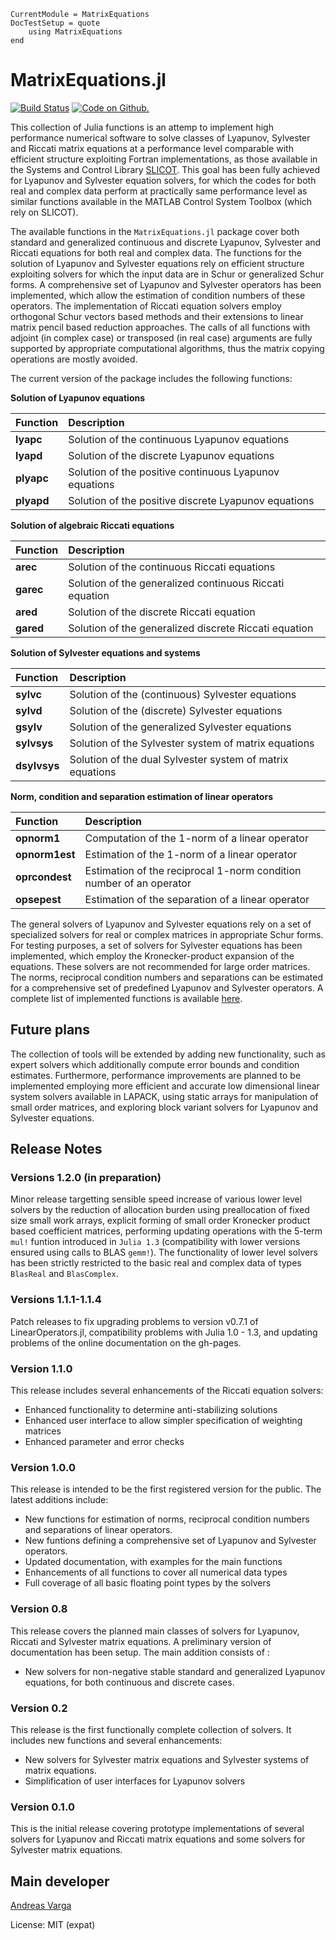 ```@meta
CurrentModule = MatrixEquations
DocTestSetup = quote
    using MatrixEquations
end
```

# MatrixEquations.jl

[![Build Status](https://travis-ci.com/andreasvarga/MatrixEquations.jl.svg?branch=master)](https://travis-ci.com/andreasvarga/MatrixEquations.jl)
[![Code on Github.](https://img.shields.io/badge/code%20on-github-blue.svg)](https://github.com/andreasvarga/MatrixEquations.jl)

This collection of Julia functions is an attemp to implement high performance
numerical software to solve classes of Lyapunov, Sylvester and Riccati matrix equations
at a performance level comparable with efficient structure exploiting Fortran implementations, as those available in the Systems and Control Library [SLICOT](http://slicot.org/).
This goal has been fully achieved for Lyapunov and Sylvester equation solvers, for which the
codes for both real and complex data perform at practically same performance level as similar functions available in
the MATLAB Control System Toolbox (which rely on SLICOT).

The available functions in the `MatrixEquations.jl` package cover both standard
and generalized continuous and discrete Lyapunov, Sylvester and Riccati equations for both real and complex data. The functions for the solution of Lyapunov and Sylvester equations rely on efficient structure exploiting solvers for which the input data are in Schur or generalized Schur forms. A comprehensive set of Lyapunov and Sylvester operators has been implemented, which allow the estimation of condition numbers of these operators. The implementation of Riccati equation solvers employ orthogonal Schur vectors
based methods and their extensions to linear matrix pencil based reduction approaches. The calls of all functions with adjoint (in complex case) or transposed (in real case) arguments are fully supported by appropriate computational algorithms, thus the matrix copying operations are mostly avoided.

The current version of the package includes the following functions:

**Solution of Lyapunov equations**

| Function | Description |
| :--- | :--- |
| **lyapc**  | Solution of the continuous Lyapunov equations |
| **lyapd**  | Solution of the discrete Lyapunov equations |
| **plyapc** | Solution of the positive continuous Lyapunov equations|
| **plyapd** | Solution of the positive discrete Lyapunov equations|

 **Solution of algebraic  Riccati equations**

| Function | Description |
| :--- | :--- |
| **arec**  |  Solution of the continuous Riccati equations|
| **garec** |  Solution of the generalized continuous Riccati equation|
| **ared**  |  Solution of the discrete Riccati equation|
| **gared** |  Solution of the generalized discrete Riccati equation|

 **Solution of Sylvester equations and systems**

| Function | Description |
| :--- | :--- |
|  **sylvc** | Solution of the (continuous) Sylvester equations|
|  **sylvd** | Solution of the (discrete) Sylvester equations |
|  **gsylv** | Solution of the generalized Sylvester equations |
|  **sylvsys** | Solution of the Sylvester system of matrix equations |
|  **dsylvsys** | Solution of the dual Sylvester system of matrix equations |

**Norm, condition and separation estimation of linear operators**

| Function | Description |
| :--- | :--- |
|  **opnorm1** | Computation of the 1-norm of a linear operator|
|  **opnorm1est** | Estimation of the 1-norm of a linear operator|
|  **oprcondest** | Estimation of the reciprocal 1-norm condition number of an operator|
|  **opsepest** | Estimation of the separation of a linear operator|

The general solvers of Lyapunov and Sylvester equations rely on a set of specialized solvers for real or complex matrices in appropriate Schur forms. For testing purposes, a set of solvers for Sylvester equations has been implemented, which employ the Kronecker-product expansion of the equations. These solvers are not recommended for large order matrices. The norms, reciprocal condition numbers and separations can be estimated for a comprehensive set of predefined Lyapunov and Sylvester operators. A complete list of implemented functions is available [here](https://sites.google.com/site/andreasvargacontact/home/software/matrix-equations-in-julia).

## Future plans

The collection of tools will be extended by adding new functionality, such as expert solvers which additionally compute error bounds and condition estimates. Furthermore, performance improvements are planned to be implemented employing more efficient and accurate low dimensional linear system solvers available in LAPACK, using static arrays for manipulation of small order matrices, and exploring block variant solvers for Lyapunov and Sylvester equations.

## Release Notes

### Versions 1.2.0 (in preparation)

Minor release targetting sensible speed increase of various lower level solvers by the reduction of allocation burden using preallocation of fixed size small work arrays, explicit forming of small order Kronecker product based coefficient matrices, performing updating operations with the 5-term `mul!` funtion introduced in `Julia 1.3` (compatibility with lower versions ensured using calls to BLAS `gemm!`).  The functionality of lower level solvers has been strictly restricted to the basic real and complex data of types `BlasReal` and `BlasComplex`.

### Versions 1.1.1-1.1.4

Patch releases to fix upgrading problems to version v0.7.1 of LinearOperators.jl, compatibility problems with Julia 1.0 - 1.3, and updating problems of the online documentation on the gh-pages.

### Version 1.1.0

This release includes several enhancements of the Riccati equation solvers:

- Enhanced functionality to determine anti-stabilizing solutions
- Enhanced user interface to allow simpler specification of weighting matrices
- Enhanced parameter and error checks  

### Version 1.0.0

This release is intended to be the first registered version for the public. The latest additions include:

- New functions for estimation of norms, reciprocal condition numbers and separations of linear operators.
- New funtions defining a comprehensive set of Lyapunov and Sylvester operators.
- Updated documentation, with examples for the main functions
- Enhancements of all functions to cover all numerical data types
- Full coverage of all basic floating point types by the solvers

### Version 0.8

This release covers the planned main classes of solvers for Lyapunov, Riccati and Sylvester matrix equations. A preliminary version of documentation has been setup. The main addition consists of :

- New solvers for non-negative stable standard and generalized Lyapunov equations, for both continuous and discrete cases.

### Version 0.2

This release is the first functionally complete collection of solvers. It includes new functions and several enhancements:

- New solvers for Sylvester matrix equations and Sylvester systems of matrix equations.
- Simplification of user interfaces for Lyapunov solvers

### Version 0.1.0

This is the initial release covering prototype implementations of several solvers for Lyapunov and Riccati matrix equations and some solvers for Sylvester matrix equations.

## Main developer

[Andreas Varga](https://sites.google.com/site/andreasvargacontact/home)

License: MIT (expat)
